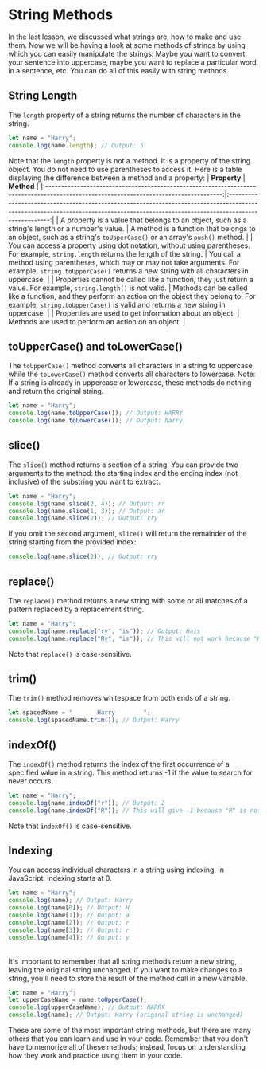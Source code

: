 # String Methods
In the last lesson, we discussed what strings are, how to make and use them. Now we will be having a look at some methods of strings by using which you can easily manipulate the strings. Maybe you want to convert your sentence into uppercase, maybe you want to replace a particular word in a sentence, etc. You can do all of this easily with string methods.

## String Length
The `length` property of a string returns the number of characters in the string.
```js
let name = "Harry";
console.log(name.length); // Output: 5
```
Note that the `length` property is not a method. It is a property of the string object. You do not need to use parentheses to access it. Here is a table displaying the difference between a method and a property:
| **Property**                                                                                                                          | **Method**                                                                                                                                                                        |
|:-------------------------------------------------------------------------------------------------------------------------------------:|:----------------------------------------------------------------------------------------------------------------------------------------------------------------------------------:|
| A property is a value that belongs to an object, such as a string's length or a number's value.                                       | A method is a function that belongs to an object, such as a string's `toUpperCase()` or an array's `push()` method.                                                                    |
| You can access a property using dot notation, without using parentheses. For example, `string.length` returns the length of the string. | You call a method using parentheses, which may or may not take arguments. For example, `string.toUpperCase()` returns a new string with all characters in uppercase.                 |
| Properties cannot be called like a function, they just return a value. For example, `string.length()` is not valid.                     | Methods can be called like a function, and they perform an action on the object they belong to. For example, `string.toUpperCase()` is valid and returns a new string in uppercase.  |
| Properties are used to get information about an object.                                                                               | Methods are used to perform an action on an object.                                                                                                                                |


## toUpperCase() and toLowerCase()
The `toUpperCase()` method converts all characters in a string to uppercase, while the `toLowerCase()` method converts all characters to lowercase.
Note: If a string is already in uppercase or lowercase, these methods do nothing and return the original string.
```js
let name = "Harry";
console.log(name.toUpperCase()); // Output: HARRY
console.log(name.toLowerCase()); // Output: harry
```
## slice()
The `slice()` method returns a section of a string. You can provide two arguments to the method: the starting index and the ending index (not inclusive) of the substring you want to extract.
```js
let name = "Harry";
console.log(name.slice(2, 4)); // Output: rr
console.log(name.slice(1, 3)); // Output: ar
console.log(name.slice(2)); // Output: rry
```
If you omit the second argument, `slice()` will return the remainder of the string starting from the provided index:
```js
console.log(name.slice(2)); // Output: rry
```
## replace()
The `replace()` method returns a new string with some or all matches of a pattern replaced by a replacement string.
```js
let name = "Harry";
console.log(name.replace("ry", "is")); // Output: Hais
console.log(name.replace("Ry", "is")); // This will not work because "Ry" is not present in the string
```
Note that `replace()` is case-sensitive.

## trim()
The `trim()` method removes whitespace from both ends of a string.
```js
let spacedName = "       Harry        ";
console.log(spacedName.trim()); // Output: Harry
```
## indexOf()
The `indexOf()` method returns the index of the first occurrence of a specified value in a string. This method returns -1 if the value to search for never occurs.
```js
let name = "Harry";
console.log(name.indexOf("r")); // Output: 2
console.log(name.indexOf("R")); // This will give -1 because "R" is not present in the string
```
Note that `indexOf()` is case-sensitive.

## Indexing
You can access individual characters in a string using indexing. In JavaScript, indexing starts at 0.
```js
let name = "Harry";
console.log(name); // Output: Harry
console.log(name[0]); // Output: H
console.log(name[1]); // Output: a
console.log(name[2]); // Output: r
console.log(name[3]); // Output: r
console.log(name[4]); // Output: y
```
</br>
It's important to remember that all string methods return a new string, leaving the original string unchanged. If you want to make changes to a string, you'll need to store the result of the method call in a new variable.

```js
let name = "Harry";
let upperCaseName = name.toUpperCase();
console.log(upperCaseName); // Output: HARRY
console.log(name); // Output: Harry (original string is unchanged)
```
These are some of the most important string methods, but there are many others that you can learn and use in your code. Remember that you don't have to memorize all of these methods; instead, focus on understanding how they work and practice using them in your code.